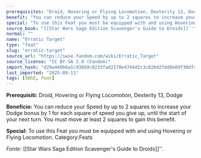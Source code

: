 ```yaml
---
prerequisites: "Droid, Hovering or Flying Locomotion, Dexterity 13, Dodge"
benefit: "You can reduce your Speed by up to 2 squares to increase your Dodge bonus by 1 for each square of speed you give up, until the start of your next turn. You must move at least 2 squares to gain this benefit."
special: "To use this Feat you must be equipped with and using Hovering or Flying Locomotion. Category:Feats"
source_book: "[[Star Wars Saga Edition Scavenger's Guide to Droids]]''"
normal: ""
name: "Erratic Target"
type: "feat"
slug: "erratic-target"
source_url: "https://swse.fandom.com/wiki/Erratic_Target"
source_license: "CC BY-SA 3.0 (Fandom)"
import_hash: "d29a440b6a1c936b9c0233fad2170e4744d2c3c626d2fdd0e69f30dfc536f5b6"
last_imported: "2025-09-11"
tags: [SWSE, Feat]
---
```

**Prerequisiti:** Droid, Hovering or Flying Locomotion, Dexterity 13, Dodge

**Beneficio:** You can reduce your Speed by up to 2 squares to increase your Dodge bonus by 1 for each square of speed you give up, until the start of your next turn. You must move at least 2 squares to gain this benefit.

**Special:** To use this Feat you must be equipped with and using Hovering or Flying Locomotion. Category:Feats

*Fonte:* [[Star Wars Saga Edition Scavenger's Guide to Droids]]''.